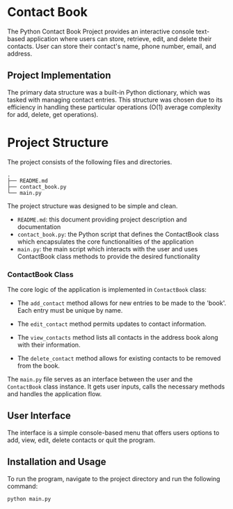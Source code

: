 # Contact Book

The Python Contact Book Project provides an interactive console text-based application where users can store, retrieve, edit, and delete their contacts. User can store their contact's name, phone number, email, and address.

## Project Implementation
The primary data structure was a built-in Python dictionary, which was tasked with managing contact entries. This structure was chosen due to its efficiency in handling these particular operations (O(1) average complexity for add, delete, get operations).

# Project Structure
The project consists of the following files and directories.

```
.
├── README.md
├── contact_book.py
└── main.py
```

The project structure was designed to be simple and clean.

- `README.md`: this document providing project description and documentation
- `contact_book.py`: the Python script that defines the ContactBook class which encapsulates the core functionalities of the application
- `main.py`: the main script which interacts with the user and uses ContactBook class methods to provide the desired functionality

### ContactBook Class

The core logic of the application is implemented in `ContactBook` class:

- The `add_contact` method allows for new entries to be made to the 'book'. Each entry must be unique by name.
- The `edit_contact` method permits updates to contact information.

- The `view_contacts` method lists all contacts in the address book along with their information.
- The `delete_contact` method allows for existing contacts to be removed from the book.


The `main.py` file serves as an interface between the user and the `ContactBook` class instance. It gets user inputs, calls the necessary methods and handles the application flow.

## User Interface
The interface is a simple console-based menu that offers users options to add, view, edit, delete contacts or quit the program.

## Installation and Usage
To run the program, navigate to the project directory and run the following command:

```bash
python main.py
```
